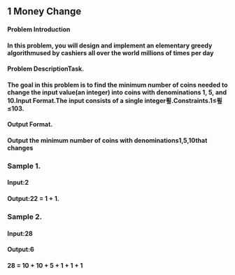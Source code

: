 ## 1  Money Change

#### Problem Introduction

#### In this problem, you will design and implement an elementary greedy algorithmused by cashiers all over the world millions of times per day


#### Problem DescriptionTask.

#### The goal in this problem is to find the minimum number of coins needed to change the input value(an integer) into coins with denominations 1, 5, and 10.Input Format.The input consists of a single integer푚.Constraints.1≤푚≤103.

#### Output Format.

#### Output the minimum number of coins with denominations1,5,10that changes
### Sample 1.
#### Input:2
#### Output:22 = 1 + 1.

### Sample 2.
#### Input:28
#### Output:6
#### 28 = 10 + 10 + 5 + 1 + 1 + 1